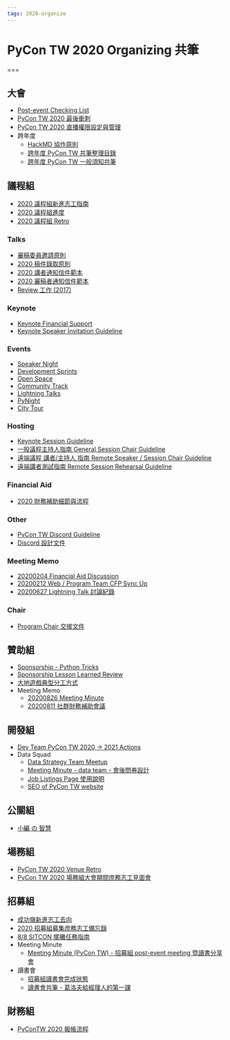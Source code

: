 ```yaml
---
tags: 2020-organize
---
```


# PyCon TW 2020 Organizing 共筆

===

## 大會
* [Post-event Checking List](/OfCeQAOyT32LSHhtmoAEJw)
* [PyCon TW 2020 最後衝刺](/9mIBgynjSf2mj9kYyaCa6g)
* [PyCon TW 2020 直播權限設定與管理](/ocbHiOgLT3eZlfxZx8ypzg)
* 跨年度
    * [HackMD 協作原則](/@pycontw/rJteUJF-v)
    * [跨年度 PyCon TW 共筆整理目錄](/@pycontw/ryPr7SFyP/)
    * [跨年度 PyCon TW 一般須知共筆](/@pycontw/ryeybcFyP)
    
## 議程組
* [2020 議程組新進志工指南](/@pycontw/r12EnsqJw)
* [2020 議程組進度](/xZLa_eirRxaIhhLfpJgt_A?view)
* [2020 議程組 Retro](/dNA7aKyUQfGmEJ4KOgg5Pw)

### Talks
* [審稿委員邀請原則](/zTyRXNI6T56LIFNmi_UVJg)
* [2020 稿件錄取原則](/2BNgx3DORNaQZ_ebi4vSfA)
* [2020 講者通知信件範本](/5baPEfzjSkmtAsl0kDJotQ)
* [2020 審稿者通知信件範本](/AdPf0VvZSZ6D1NDIXEIh0w)
* [Review 工作 (2017)](https://docs.google.com/document/d/1LF_nIVKjKJhxKfA4lM7pghkm_XPG5kI6CiNRdvg6VHQ/edit#heading=h.jxyvlugb2ww5)

### Keynote
* [Keynote Financial Support](/5t1jLr47QXSnBYpS14PL-A)
* [Keynote Speaker Invitation Guideline](/IinSrtQpQcKIvaN8S41jeg)

### Events
* [Speaker Night](/CYP--YNEQmeW4gBlVbZApg)
* [Development Sprints](/w5hh0hUNQr65k4ayG2128Q)
* [Open Space](/d6paSVu2RCSpK5OVzTT8gA)
* [Community Track](/QiyGs5T5S1iefJyypB66_w)
* [Lightning Talks](/f-GP8E35TSSJTHSc84N5UQ)
* [PyNight](/FTu0Q_tfQcqGkrQA0Okjtg)
* [City Tour](/2MmI1yALQMS2GAOQvaEs-w)

### Hosting

* [Keynote Session Guideline](/kjbXiOdzQFK3U20o4-Ulmg)
* [一般議程主持人指南 General Session Chair Guideline](/mzcgr7mLRoSMpi63uVV6Ew)
* [遠端議程 講者/主持人 指南 Remote Speaker / Session Chair Guideline](/ePR6dwKnSaGKK_q86bondQ)
* [遠端講者測試指南 Remote Session Rehearsal Guideline](/KvPW21wdQfCOhRr7P2iGIw)

### Financial Aid
* [2020 財務補助細節與流程](/J4g4AdKSSv6hCe9qmpbslQ)

### Other
* [PyCon TW Discord Guideline](/TfbqxwjCTweZaLgjFR4n3Q)
* [Discord 設計文件](/ecTEPh-9TKm-mg4wPK_CVw)

### Meeting Memo
* [20200204 Financial Aid Discussion](/iNOpJubbT6msm04RkHhTIQ)
* [20200212 Web / Program Team CFP Sync Up](/T10I_ijQQR2m3AVdu4gNsw)
* [20200627 Lightning Talk 討論紀錄](/aoGt7jdQToO8GboUMyCV7g)

###  Chair
* [Program Chair 交接文件](/UWQLNE1KTfm6CHtXiC414Q)

## 贊助組
* [Sponsorship - Python Tricks](/hER30WxZTyupbFZqCc_swA)
* [Sponsorship Lesson Learned Review](/McqPbbd7Tk65f5HfXztUZA)
* [大地遊戲典型分工方式](/LNuXkkGrRayXe4oY804PwA)
* Meeting Memo
    * [20200826 Meeting Minute](/UTWd2do4Q0ypxqcS3XTSKQ)
    * [20200811 社群財務補助會議](/sWDhGcZ9QO6YPjzJ0if5SQ)

## 開發組
* [Dev Team PyCon TW 2020 -> 2021 Actions](/6TVHbSAxSOSNa_9mxoWMRg)
* Data Squad
    * [Data Strategy Team Meetup](/mgrVDZkPTYu1x8A2nLoKIw)
    * [Meeting Minute - data team - 會後問券設計](/xV8bny9CQVynMqW-yWxxPQ)
    * [Job Listings Page 使用說明](/nBZOxVIDTI-ziNhNF4L13w)
    * [SEO of PyCon TW website](/ZtlNsGThQS-zIKThptBG0A?view)

## 公關組
* [小編 の 智慧](/yBgpXT1CRBWc_Kv5wqB7pg)

## 場務組
* [PyCon TW 2020 Venue Retro](/v3wUTTf2SiqmDm4HPjr1Mw)
* [PyCon TW 2020 場務組大會期間庶務志工見面會](/DMMYCafzRVuBmM76JljVkQ)

## 招募組
* [成功嶺新進志工去向](/hemoxm4DSoeHUL-pXOmpOg)
* [2020 招募組募集庶務志工備忘錄](/iN62juLSTBGo0-IUydUOQg)
* [8/8 SITCON 擺攤任務指南](/EbNi4dNmTv2UgYPqXDiNfA)
* Meeting Minute
    * [Meeting Minute (PyCon TW) - 招募組 post-event meeting 暨讀書分享會](/KePHer66R2aI62yVmIomGA)
* 讀書會
    * [招募組讀書會完成狀態](/OvLdiu-iS-OGxeRwDBvMNg)
    * [讀書會共筆 - 葛洛夫給經理人的第一課](/6CQM4mTbRc2yCcaua8pANA)

## 財務組
* [PyConTW 2020 報帳流程](/qiht-exAQ1OQzQwtzK2ghQ)

